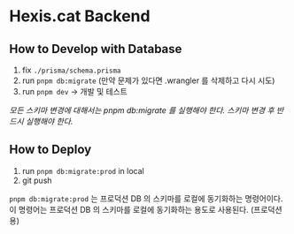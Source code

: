 # Hexis.cat Backend


## How to Develop with Database

1. fix `./prisma/schema.prisma` 
2. run `pnpm db:migrate` (만약 문제가 있다면 .wrangler 를 삭제하고 다시 시도)
3. run `pnpm dev` -> 개발 및 테스트

*모든 스키마 변경에 대해서는 pnpm db:migrate 를 실행해야 한다. 스키마 변경 후 반드시 실행해야 한다.*

## How to Deploy

1. run `pnpm db:migrate:prod` in local
2. git push

`pnpm db:migrate:prod` 는 프로덕션 DB 의 스키마를 로컬에 동기화하는 명령어이다. 이 명령어는 프로덕션 DB 의 스키마를 로컬에 동기화하는 용도로 사용된다. (프로덕션용)
